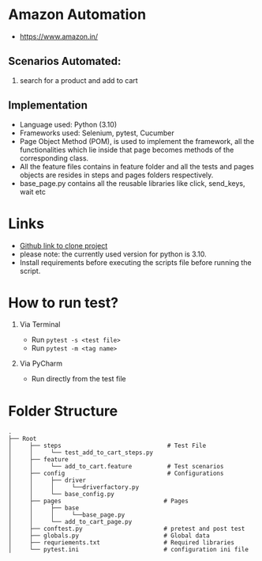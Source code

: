 # Amazon Automation
* https://www.amazon.in/

## Scenarios Automated:
1. search for a product and add to cart


## Implementation
  * Language used: Python (3.10)
  * Frameworks used: Selenium, pytest, Cucumber
  * Page Object Method (POM), is used to implement the framework, all the
functionalities which lie inside that page becomes methods of the corresponding
class.
  * All the feature files contains in feature folder and all the tests and pages objects are resides in steps and pages
    folders respectively.
  * base_page.py contains all the reusable libraries like click, send_keys, wait etc

# Links

* [Github link to clone project](https://github.com/vishnumj005/amazon-pytest-bdd.git)
* please note: the currently used version for python is 3.10.
* Install requirements before executing the scripts
  file before running the script.

# How to run test?

1. Via Terminal

    * Run `pytest -s <test file>`
    * Run `pytest -m <tag name>`

2. Via PyCharm
    * Run directly from the test file


# Folder Structure

	.
	├── Root
	│     ├── steps                              # Test File
	│     │     └── test_add_to_cart_steps.py
	│     ├── feature
	│     │     └── add_to_cart.feature          # Test scenarios
	│     ├── config                             # Configurations
	│     │     ├── driver
	│     │     │     └──driverfactory.py
	│     │     └── base_config.py
	│     ├── pages                             # Pages
	│     │     ├── base
	│     │     │     └──base_page.py
	│     │     └── add_to_cart_page.py
    │     ├── conftest.py                       # pretest and post test
    │     ├── globals.py                        # Global data
    │     ├── requriements.txt                  # Required libraries
    │     └── pytest.ini                        # configuration ini file

